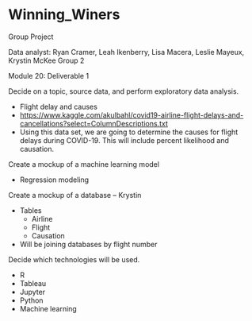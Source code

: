 # Winning_Winers
Group Project

Data analyst: Ryan Cramer, Leah Ikenberry, Lisa Macera, Leslie Mayeux, Krystin McKee
Group 2

Module 20: Deliverable 1
 
Decide on a topic, source data, and perform exploratory data analysis.
- Flight delay and causes
- https://www.kaggle.com/akulbahl/covid19-airline-flight-delays-and-cancellations?select=ColumnDescriptions.txt
- Using this data set, we are going to determine the causes for flight delays during COVID-19. This will include percent likelihood and causation.

Create a mockup of a machine learning model
- Regression modeling

Create a mockup of a database – Krystin

- Tables
   - Airline 
   - Flight
   - Causation
- Will be joining databases by flight number

Decide which technologies will be used.
- R
- Tableau
- Jupyter
- Python
- Machine learning



